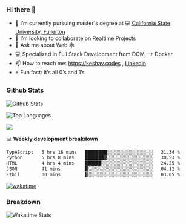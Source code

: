 ### Hi there 👋

- 🔭 I’m currently pursuing master's degree at 💻 [California State University, Fullerton](http://www.fullerton.edu/) 
- 👯 I’m looking to collaborate on Realtime Projects
- 💬 Ask me about Web 🕸
- 💻 Specialized in Full Stack Development from DOM --> Docker
- 📫 How to reach me: https://keshav.codes , [Linkedin](https://www.linkedin.com/in/keshavlingala/)
- ⚡ Fun fact: It’s all 0’s and 1’s

### Github Stats
![Github Stats](https://github-readme-stats.vercel.app/api?username=keshavlingala&count_private=true&show_icons=true&theme=radical)

![Top Languages](https://github-readme-stats.vercel.app/api/top-langs/?username=keshavlingala&show_icons=true&theme=radical)

![](https://komarev.com/ghpvc/?username=keshavlingala)

📊 **Weekly development breakdown**

<!--START_SECTION:waka-->

```txt
TypeScript   5 hrs 16 mins   ████████░░░░░░░░░░░░░░░░░   31.34 %
Python       5 hrs 8 mins    ███████▓░░░░░░░░░░░░░░░░░   30.53 %
HTML         4 hrs 4 mins    ██████░░░░░░░░░░░░░░░░░░░   24.25 %
JSON         41 mins         █░░░░░░░░░░░░░░░░░░░░░░░░   04.12 %
Ezhil        30 mins         ▓░░░░░░░░░░░░░░░░░░░░░░░░   03.05 %
```

<!--END_SECTION:waka-->


[![wakatime](https://wakatime.com/badge/user/62bfdbc7-082c-40a7-b4bd-f9280d51aeed.svg)](https://wakatime.com/@62bfdbc7-082c-40a7-b4bd-f9280d51aeed)


### Breakdown

![Wakatime Stats](https://github-readme-stats.vercel.app/api/wakatime?username=keshavlingala)